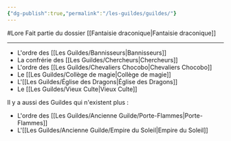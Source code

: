 ```yaml
---
{"dg-publish":true,"permalink":"/les-guildes/guildes/"}
---
```


#Lore 
Fait partie du dossier [[Fantaisie draconique\|Fantaisie draconique]]

-------

- L'ordre des [[Les Guildes/Bannisseurs\|Bannisseurs]]
- La confrérie des [[Les Guildes/Chercheurs\|Chercheurs]]
- L'ordre des [[Les Guildes/Chevaliers Chocobo\|Chevaliers Chocobo]]
- Le [[Les Guildes/Collège de magie\|Collège de magie]]
- L'[[Les Guildes/Église des Dragons\|Église des Dragons]]
- Le [[Les Guildes/Vieux Culte\|Vieux Culte]]

Il y a aussi des Guildes qui n'existent plus :
- L'ordre des [[Les Guildes/Ancienne Guilde/Porte-Flammes\|Porte-Flammes]]
- L'[[Les Guildes/Ancienne Guilde/Empire du Soleil\|Empire du Soleil]]
